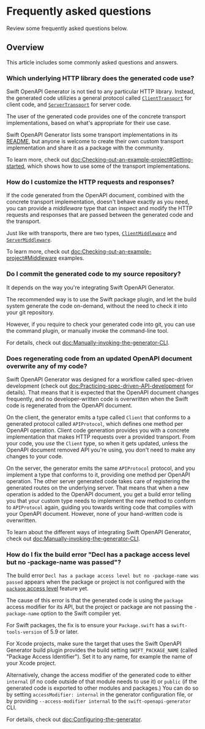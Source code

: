 # Frequently asked questions

Review some frequently asked questions below.

## Overview

This article includes some commonly asked questions and answers.

### Which underlying HTTP library does the generated code use?

Swift OpenAPI Generator is not tied to any particular HTTP library. Instead, the generated code utilizies a general protocol called [`ClientTransport`](https://swiftpackageindex.com/apple/swift-openapi-runtime/documentation/openapiruntime/clienttransport) for client code, and [`ServerTransport`](https://swiftpackageindex.com/apple/swift-openapi-runtime/documentation/openapiruntime/servertransport) for server code.

The user of the generated code provides one of the concrete transport implementations, based on what's appropriate for their use case.

Swift OpenAPI Generator lists some transport implementations in its [README](https://github.com/apple/swift-openapi-generator#repository-organization), but anyone is welcome to create their own custom transport implementation and share it as a package with the community.

To learn more, check out <doc:Checking-out-an-example-project#Getting-started>, which shows how to use some of the transport implementations.

### How do I customize the HTTP requests and responses?

If the code generated from the OpenAPI document, combined with the concrete transport implementation, doesn't behave exactly as you need, you can provide a _middleware_ type that can inspect and modify the HTTP requests and responses that are passed between the generated code and the transport.

Just like with transports, there are two types, [`ClientMiddleware`](https://swiftpackageindex.com/apple/swift-openapi-runtime/documentation/openapiruntime/clientmiddleware) and [`ServerMiddleware`](https://swiftpackageindex.com/apple/swift-openapi-runtime/documentation/openapiruntime/servermiddleware).

To learn more, check out <doc:Checking-out-an-example-project#Middleware> examples.

### Do I commit the generated code to my source repository?

It depends on the way you're integrating Swift OpenAPI Generator.

The recommended way is to use the Swift package plugin, and let the build system generate the code on-demand, without the need to check it into your git repository.

However, if you require to check your generated code into git, you can use the command plugin, or manually invoke the command-line tool.

For details, check out <doc:Manually-invoking-the-generator-CLI>.

### Does regenerating code from an updated OpenAPI document overwrite any of my code?

Swift OpenAPI Generator was designed for a workflow called spec-driven development (check out <doc:Practicing-spec-driven-API-development> for details). That means that it is expected that the OpenAPI document changes frequently, and no developer-written code is overwritten when the Swift code is regenerated from the OpenAPI document.

On the client, the generator emits a type called `Client` that conforms to a generated protocol called `APIProtocol`, which defines one method per OpenAPI operation. Client code generation provides you with a concrete implementation that makes HTTP requests over a provided transport. From your code, you _use_ the `Client` type, so when it gets updated, unless the OpenAPI document removed API you're using, you don't need to make any changes to your code.

On the server, the generator emits the same `APIProtocol` protocol, and you implement a type that conforms to it, providing one method per OpenAPI operation. The other server generated code takes care of registering the generated routes on the underlying server. That means that when a new operation is added to the OpenAPI document, you get a build error telling you that your custom type needs to implement the new method to conform to `APIProtocol` again, guiding you towards writing code that complies with your OpenAPI document. However, none of your hand-written code is overwritten.

To learn about the different ways of integrating Swift OpenAPI Generator, check out <doc:Manually-invoking-the-generator-CLI>.

### How do I fix the build error "Decl has a package access level but no -package-name was passed"?

The build error `Decl has a package access level but no -package-name was passed` appears when the package or project is not configured with the [`package` access level](https://github.com/apple/swift-evolution/blob/main/proposals/0386-package-access-modifier.md) feature yet.

The cause of this error is that the generated code is using the `package` access modifier for its API, but the project or package are not passing the `-package-name` option to the Swift compiler yet.

For Swift packages, the fix is to ensure your `Package.swift` has a `swift-tools-version` of 5.9 or later.

For Xcode projects, make sure the target that uses the Swift OpenAPI Generator build plugin provides the build setting `SWIFT_PACKAGE_NAME` (called "Package Access Identifier"). Set it to any name, for example the name of your Xcode project.

Alternatively, change the access modifier of the generated code to either `internal` (if no code outside of that module needs to use it) or `public` (if the generated code is exported to other modules and packages.) You can do so by setting `accessModifier: internal` in the generator configuration file, or by providing `--access-modifier internal` to the `swift-openapi-generator` CLI.

For details, check out <doc:Configuring-the-generator>.

